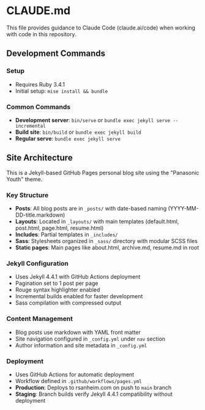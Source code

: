 # CLAUDE.md

This file provides guidance to Claude Code (claude.ai/code) when working with code in this repository.

## Development Commands

### Setup
- Requires Ruby 3.4.1
- Initial setup: `mise install && bundle`

### Common Commands
- **Development server**: `bin/serve` or `bundle exec jekyll serve --incremental`
- **Build site**: `bin/build` or `bundle exec jekyll build`
- **Regular serve**: `bundle exec jekyll serve`

## Site Architecture

This is a Jekyll-based GitHub Pages personal blog site using the "Panasonic Youth" theme.

### Key Structure
- **Posts**: All blog posts are in `_posts/` with date-based naming (YYYY-MM-DD-title.markdown)
- **Layouts**: Located in `_layouts/` with main templates (default.html, post.html, page.html, resume.html)
- **Includes**: Partial templates in `_includes/`
- **Sass**: Stylesheets organized in `_sass/` directory with modular SCSS files
- **Static pages**: Main pages like about.html, archive.md, resume.md in root

### Jekyll Configuration
- Uses Jekyll 4.4.1 with GitHub Actions deployment
- Pagination set to 1 post per page
- Rouge syntax highlighter enabled
- Incremental builds enabled for faster development
- Sass compilation with compressed output

### Content Management
- Blog posts use markdown with YAML front matter
- Site navigation configured in `_config.yml` under `nav` section
- Author information and site metadata in `_config.yml`

### Deployment
- Uses GitHub Actions for automatic deployment
- Workflow defined in `.github/workflows/pages.yml`
- **Production**: Deploys to rsanheim.com on push to `main` branch
- **Staging**: Branch builds verify Jekyll 4.4.1 compatibility without deployment